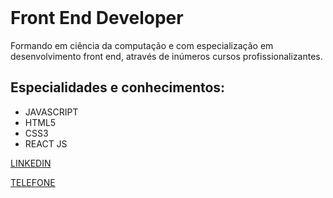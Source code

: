 
<body>
<header>
  
</header>
<main>
<div class="conteudo">
<h1>Front End Developer</h1>
<p>Formando em ciência da computação e com especialização em desenvolvimento front end, através de inúmeros cursos profissionalizantes.</p>
  <h2>Especialidades e conhecimentos:</h2>
  <ul class="especialidades">
    <li>JAVASCRIPT</li>
    <li>HTML5</li>
    <li>CSS3</li>
    <li>REACT JS</li>
  </ul>
 </div>
</main>
<footer>
  <p><a href="https://www.linkedin.com/in/leonardo-bernardo-76366316b/" target ="_blank">LINKEDIN</a></p>
  <p><a href="+54 11 5514-9712">TELEFONE</a></p>
  
